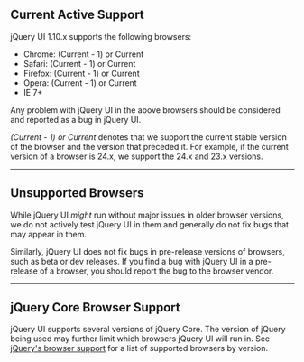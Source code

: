 <script>{
	"title": "Browser Support"
}</script>

## Current Active Support

jQuery UI 1.10.x supports the following browsers:

* Chrome: (Current - 1) or Current
* Safari: (Current - 1) or Current
* Firefox: (Current - 1) or Current
* Opera: (Current - 1) or Current
* IE 7+

Any problem with jQuery UI in the above browsers should be considered and reported as a bug in jQuery UI.

*(Current - 1) or Current* denotes that we support the current stable version of the browser and the version that preceded it. For example, if the current version of a browser is 24.x, we support the 24.x and 23.x versions.

----

## Unsupported Browsers

While jQuery UI *might* run without major issues in older browser versions, we do not actively test jQuery UI in them and generally do not fix bugs that may appear in them.

Similarly, jQuery UI does not fix bugs in pre-release versions of browsers, such as beta or dev releases. If you find a bug with jQuery UI in a pre-release of a browser, you should report the bug to the browser vendor.

----

## jQuery Core Browser Support

jQuery UI supports several versions of jQuery Core. The version of jQuery being used may further limit which browsers jQuery UI will run in. See [jQuery's browser support](http://jquery.com/browser-support/) for a list of supported browsers by version.
